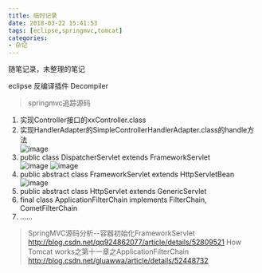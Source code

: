 ```yaml
---
title: 临时记录
date: 2018-03-22 15:41:53
tags: [eclipse,springmvc,tomcat]
categories: 
- 杂记
---
```

随笔记录，未整理的笔记  
<!-- more -->  
eclipse 反编译插件  Decompiler 



> springmvc追踪源码  
1. 实现Controller接口的xxController.class  
2. 实现HandlerAdapter的SimpleControllerHandlerAdapter.class的handle方法  
![image](/images/post-images/2018-03-22_155247.png)  
3. public class DispatcherServlet extends FrameworkServlet  
![image](/images/post-images/FastStoneEditor.png) 
![image](/images/post-images/2018-03-22_160143.png) 
4.  public abstract class FrameworkServlet extends HttpServletBean 
![image](/images/post-images/2018-03-22_160312.png)  
5. public abstract class HttpServlet extends GenericServlet  
6. final class ApplicationFilterChain implements FilterChain, CometFilterChain   
7. ……


   
> SpringMVC源码分析--容器初始化FrameworkServlet   
<http://blog.csdn.net/qq924862077/article/details/52809521>
> How Tomcat works之第十一章之ApplicationFilterChain  
<http://blog.csdn.net/gluawwa/article/details/52448732>